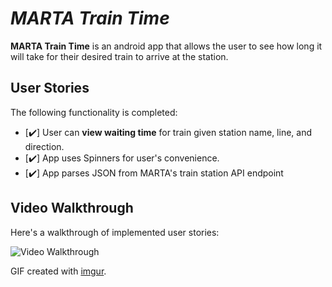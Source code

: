 # *MARTA Train Time*

**MARTA Train Time** is an android app that allows the user to see how long it will take for their desired train to arrive at the station.

## User Stories

The following functionality is completed:

* [✔️] User can **view waiting time** for train given station name, line, and direction.
* [✔️] App uses Spinners for user's convenience.
* [✔️] App parses JSON from MARTA's train station API endpoint


## Video Walkthrough

Here's a walkthrough of implemented user stories:

![Video Walkthrough](https://i.imgur.com/bb6vdhM.gif)

GIF created with [imgur](http://www.imgur.com/).